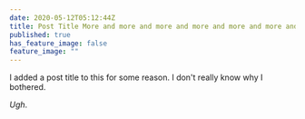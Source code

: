```yaml
---
date: 2020-05-12T05:12:44Z
title: Post Title More and more and more and more and more and more and more
published: true
has_feature_image: false
feature_image: ""
---
```


I added a post title to this for some reason. I don't really know why I bothered.

_Ugh_.
